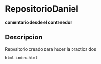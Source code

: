# RepositorioDaniel
**comentario desde el contenedor**

## Descripcion
Repositorio creado para hacer la practica dos

```console
html index.html
```
